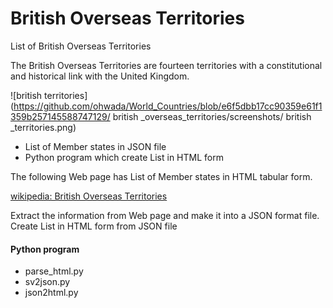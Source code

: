 British Overseas Territories
===============

List of British Overseas Territories

The British Overseas Territories are fourteen territories with a constitutional and historical link with the United Kingdom.

![british territories](https://github.com/ohwada/World_Countries/blob/e6f5dbb17cc90359e61f1359b257145588747129/ british _overseas_territories/screenshots/ british _territories.png)

- List of Member states in JSON file
- Python program which create List in HTML form

The following Web page has List of Member states in HTML tabular form.

[wikipedia: British Overseas Territories](https://en.wikipedia.org/wiki/British_Overseas_Territories)

Extract the information from Web page
and make it into a JSON format file.
Create List in HTML form from JSON file

#### Python program
- parse_html.py
- sv2json.py
- json2html.py


